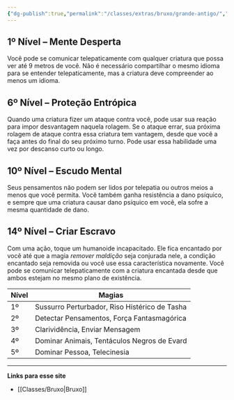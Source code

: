 ```yaml
---
{"dg-publish":true,"permalink":"/classes/extras/bruxo/grande-antigo/","created":"2024-07-23T08:29:11.000-03:00"}
---
```



## 1º Nível – Mente Desperta
Você pode se comunicar telepaticamente com qualquer criatura que possa ver até 9 metros de você. Não é necessário compartilhar o mesmo idioma para se entender telepaticamente, mas a criatura deve compreender ao menos um idioma.

## 6º Nível – Proteção Entrópica
Quando uma criatura fizer um ataque contra você, pode usar sua reação para impor desvantagem naquela rolagem. Se o ataque errar, sua próxima rolagem de ataque contra essa criatura tem vantagem, desde que você a faça antes do final do seu próximo turno. Pode usar essa habilidade uma vez por descanso curto ou longo.

## 10º Nível – Escudo Mental
Seus pensamentos não podem ser lidos por telepatia ou outros meios a menos que você permita. Você também ganha resistência a dano psíquico, e sempre que uma criatura causar dano psíquico em você, ela sofre a mesma quantidade de dano.

## 14º Nível – Criar Escravo
Com uma ação, toque um humanoide incapacitado. Ele fica encantado por você até que a magia *remover maldição* seja conjurada nele, a condição encantado seja removida ou você use essa característica novamente. Você pode se comunicar telepaticamente com a criatura encantada desde que ambos estejam no mesmo plano de existência.

| **Nível** | **Magias**                         |
|-----------|------------------------------------|
| 1º        | Sussurro Perturbador, Riso Histérico de Tasha |
| 2º        | Detectar Pensamentos, Força Fantasmagórica |
| 3º        | Clarividência, Enviar Mensagem      |
| 4º        | Dominar Animais, Tentáculos Negros de Evard |
| 5º        | Dominar Pessoa, Telecinesia         |
___
**Links para esse site**  
- [[Classes/Bruxo\|Bruxo]]
